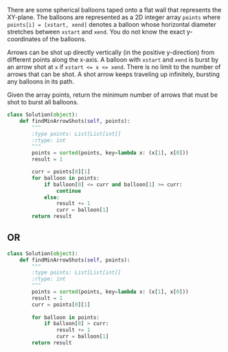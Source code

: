 There are some spherical balloons taped onto a flat wall that represents the XY-plane. The balloons are represented as a 2D integer array `points` where `points[i] = [xstart, xend]` denotes a balloon whose horizontal diameter stretches between `xstart` and `xend`. You do not know the exact y-coordinates of the balloons.

Arrows can be shot up directly vertically (in the positive y-direction) from different points along the x-axis. A balloon with `xstart` and `xend` is burst by an arrow shot at `x` if `xstart <= x <= xend`. There is no limit to the number of arrows that can be shot. A shot arrow keeps traveling up infinitely, bursting any balloons in its path.

Given the array points, return the minimum number of arrows that must be shot to burst all balloons.

```Python
class Solution(object):
    def findMinArrowShots(self, points):
        """
        :type points: List[List[int]]
        :rtype: int
        """
        points = sorted(points, key=lambda x: (x[1], x[0]))
        result = 1

        curr = points[0][1]
        for balloon in points:
            if balloon[0] <= curr and balloon[1] >= curr:
                continue
            else:
                result += 1
                curr = balloon[1]
        return result
```

## OR

```Python
class Solution(object):
    def findMinArrowShots(self, points):
        """
        :type points: List[List[int]]
        :rtype: int
        """
        points = sorted(points, key=lambda x: (x[1], x[0]))
        result = 1
        curr = points[0][1]
        
        for balloon in points:
            if balloon[0] > curr:
                result += 1
                curr = balloon[1]
        return result
```
